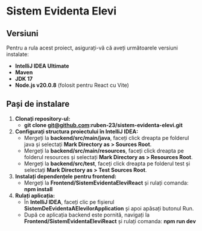 # Sistem Evidenta Elevi

## Versiuni

Pentru a rula acest proiect, asigurați-vă că aveți următoarele versiuni instalate:

- **IntelliJ IDEA Ultimate**
- **Maven**
- **JDK 17**
- **Node.js v20.0.8** (folosit pentru React cu Vite)

## Pași de instalare

1. **Clonați repository-ul:** 
   - **git clone git@github.com:ruben-23/sistem-evidenta-elevi.git**
2. **Configurați structura proiectului în IntelliJ IDEA:**
   - Mergeți la **backend/src/main/java**, faceți click dreapta pe folderul java și selectați **Mark Directory as > Sources Root**.
   - Mergeți la **backend/src/main/resources**, faceți click dreapta pe folderul resources și selectați **Mark Directory as > Resources Root**.
   - Mergeți la **backend/src/test**, faceți click dreapta pe folderul test și selectați **Mark Directory as > Test Sources Root**.
3. **Instalați dependențele pentru frontend:**
   - Mergeți la **Frontend/SistemEvidentaEleviReact** și rulați comanda: **npm install**
4. **Rulați aplicația:**
   - În **IntelliJ IDEA**, faceți clic pe fișierul **SistemDeEvidentaAElevilorApplication** și apoi apăsați butonul Run.
   - După ce aplicația backend este pornită, navigați la **Frontend/SistemEvidentaEleviReact** și rulați comanda: **npm run dev**